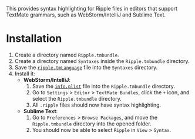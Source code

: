 This provides syntax highlighting for Ripple files in editors that support TextMate grammars, such as WebStorm/IntelliJ and Sublime Text.

# Installation

1. Create a directory named `Ripple.tmbundle`.
2. Create a directory named `Syntaxes` inside the `Ripple.tmbundle` directory.
3. Save the [`ripple.tmLanguage`](./Syntaxes/ripple.tmLanguage) file into the `Syntaxes` directory.
4. Install it:
	* **WebStorm/IntelliJ**:
		1. Save the [`info.plist`](./info.plist) file into the `Ripple.tmbundle` directory.
		2. Go to `Settings` > `Editor` > `TextMate Bundles`, click the `+` icon, and select the `Ripple.tmbundle` directory.
		3. All `.ripple` files should now have syntax highlighting.
	* **Sublime Text**:
		1. Go to `Preferences` > `Browse Packages`, and move the `Ripple.tmbundle` directory into the opened folder.
		2. You should now be able to select `Ripple` in `View` > `Syntax`.
